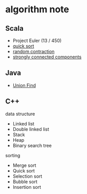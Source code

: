# algorithm note

## Scala

- Project Euler (13 / 450)
- [quick sort](http://1ambda.github.io/divide-and-conquer/)
- [random contraction](http://1ambda.github.io/graphs-the-contraction-algorithm/)
- [strongly connected components](http://1ambda.github.io/graph-search-and-connectivity/)

## Java

 - [Union Find](http://1ambda.github.io/union-find-algorithms-week-1/)

## C++

data structure

- Linked list
- Double linked list
- Stack
- Heap
- Binary search tree

sorting

- Merge sort
- Quick sort
- Selection sort
- Bubble sort
- Insertion sort

